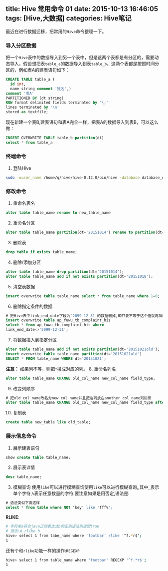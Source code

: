 title: Hive 常用命令 01
date: 2015-10-13 16:46:05
tags: [Hive,大数据]
categories: Hive笔记
---
最近在进行数据迁移，把常用的`Hive`命令整理一下。

### 导入分区数据
把一个`Hive`表中的数据导入到另一个表中，但是这两个表都是有分区的，需要动态导入，假设想把表`table_a`的数据导入到表`table_b`。这两个表都是按照时间分区的，例如表A的建表语句如下：
```sql
CREATE TABLE table_a (
  id int,
  name string comment '姓名',)
comment '表A'
PARTITIONED BY (dt string)
ROW format delimited fields terminated by '\;'
lines terminated by '\n'
stored as textfile;
```
现在新建一个表B,建表语句和表A完全一样，把表A的数据导入到表B，可以这么做：
```sql
INSERT OVERWRITE TABLE table_b partition(dt)
select * from table_a
```

### 终端命令

1. 登陆Hive
```bash
sudo -uuser_name /home/q/hive/hive-0.12.0/bin/hive -database database_name
```

### 修改命令

1. 重命名表名
```sql
alter table table_name rename to new_table_name
```
2. 重命名分区
```sql
alter table table_name partition(dt='20151014') rename to partition(dt='20151014old');
```
3. 删除表
```sql
drop table if exists table_name;
```
4. 删除/添加分区
```sql
alter table table_name drop partition(dt='20151014');
alter table table_name add if not exists partition(dt='20151018');
```
5. 清空表数据
```sql
insert overwrite table table_name select * from table_name where 1=0;
```
6. 删除指定条件的数据
```sql
# 把Hive表中link_end_date字段为'2099-12-31'的数据删掉,即只要不等于这个值就再插回源表中
insert overwrite table ap_fuwu_tb_complaint_his
select * from ap_fuwu_tb_complaint_his where
link_end_date<>'2099-12-31';
```
7. 将数据插入到指定分区
```sql
alter table table_name add if not exists partition(dt='20151021old');
insert overwrite table table_name partition(dt='20151021old')
SELECT * FROM table_name WHERE dt='20151021';
```
**注意：** 如果列不等，则把`*`换成对应的列。
8. 重命名列名
```sql
alter table table_name CHANGE old_col_name new_col_name field_type;
```
9. 改变列顺序
```sql
# 把old_col_name改名为new_col_name并且把这列放在another_col_name列后面
alter table table_name CHANGE old_col_name new_col_name field_type after another_col_name;
```
10. 复制表
```sql
create table new_table like old_table;
```

### 展示信息命令

1. 展示建表语句
```sql
show create table table_name;
```
2. 展示表详情
```sql
desc table_name;
```
3. 模糊查询
使用`like`可以进行模糊查询使用`like`可以进行模糊查询,,其中`_`表示单个字符,`%`表示任意数量的字符.要注意如果是用否定,语法是:
```sql
# 语法类似下面这样
select * from table where NOT ‘key' like 'fff%'; 
```
**RLIKE**:
```bash
# 字符串a符合java正则表达式b的正则语法则返回true
# 语法:A rlike b
hive> select 1 from tabe_name where 'footbar’ rlike '^f.*r$’;
1
```
还有个和`rlike`功能一样的操作:`REGEXP`
```bash
hive> select 1 from table_name where 'footbar' REGEXP '^f.*r$';
1
```

